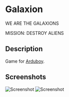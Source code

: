 # Galaxion

WE ARE THE GALAXIONS

MISSION: DESTROY ALIENS

## Description

Game for [Arduboy](https://www.arduboy.com/).

## Screenshots

![Screenshot](/screenshots/ss_title.png?raw=true "Title")
![Screenshot](/screenshots/ss_gameplay.png?raw=true "Play")
